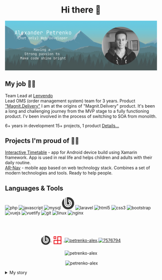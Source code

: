 <h1 align="center">Hi there 👋</h1>

<img src="/img/profile-cover.png" alt="Alexander Petrenko profile cover. (not-only) Web Developer">
  
## My job 👨‍💻
Team Lead at [Lenvendo](https://github.com/lenvendo)  
Lead OMS (order management system) team for 3 years. Product ["Magnit.Delivery"](https://promokod.magnit.ru/)
I am at the origins of "Magnit.Delivery" product. It's been a long and challenging journey from the MVP stage to a fully functioning product. I'v been involved in the process of switching to SOA from monolith.
  
6+ years in development
15+ projects, 1 product
[Details...](/02_CAREER_LENVENDO.md)

## Projects I'm proud of 🎉👏
[Interactive Timetable](https://github.com/petrenko-alex/interactive-timetable-for-autists) - app for Android device build using Xamarin framework. App is used in real life and helps children and adults with their daily routine.  
[AR-Nav](https://github.com/petrenko-alex/ar-nav) - mobile app based on web technology stack. Combines a set of modern technologies and tools. Ready to help people.


## Languages & Tools
<p align="left">
  <img src="https://cdn.jsdelivr.net/npm/simple-icons@v4/icons/php.svg" alt="php" width="40" height="40"/>
  <img src="https://cdn.jsdelivr.net/npm/simple-icons@v4/icons/javascript.svg" alt="javascript" width="40" height="40"/>
  <img src="https://cdn.jsdelivr.net/npm/simple-icons@v4/icons/mysql.svg" alt="mysql" width="40" height="40"/>
  <img src="/img/bitrix-icon.png" alt="bitrix" width="40" height="40"/>
  <img src="https://cdn.jsdelivr.net/npm/simple-icons@v4/icons/laravel.svg" alt="laravel" width="40" height="40"/>
  <img src="https://cdn.jsdelivr.net/npm/simple-icons@v4/icons/html5.svg" alt="html5" width="40" height="40"/> 
  <img src="https://cdn.jsdelivr.net/npm/simple-icons@v4/icons/css3.svg" alt="css3" width="40" height="40"/>
  <img src="https://cdn.jsdelivr.net/npm/simple-icons@v4/icons/bootstrap.svg" alt="bootstrap" width="40" height="40"/>  
  <img src="https://cdn.jsdelivr.net/npm/simple-icons@v4/icons/vue-dot-js.svg" alt="vuejs" width="40" height="40"/> 
  <img src="https://cdn.jsdelivr.net/npm/simple-icons@v4/icons/vuetify.svg" alt="vuetify" width="40" height="40"/>
  <img src="https://cdn.jsdelivr.net/npm/simple-icons@v4/icons/git.svg" alt="git" width="40" height="40"/> 
  <img src="https://cdn.jsdelivr.net/npm/simple-icons@v4/icons/linux.svg" alt="linux" width="40" height="40"/> 
  <img src="https://cdn.jsdelivr.net/npm/simple-icons@v4/icons/nginx.svg" alt="nginx" width="40" height="40"/>
</p>
  
<br/><br/>
<p align="center">
  <a href="https://dev.1c-bitrix.ru/learning/resume.php?ID=94618364-1385449" target="blank">
    <img align="center" src="/img/bitrix-icon.png" alt="94618364-1385449" height="30" width="30" />
  </a>
  <a href="https://www.intervolga.ru/people/aleksandr_p/" target="blank">
    <img align="center" src="/img/iv-icon.png" alt="aleksandr_p" height="40" width="40" />
  </a>
  <a href="https://www.linkedin.com/in/petrenko-alex/" target="blank">
    <img align="center" src="https://cdn.jsdelivr.net/npm/simple-icons@3.0.1/icons/linkedin.svg" alt="petrenko-alex" height="30" width="30" />
  </a>
  <a href="https://stackoverflow.com/users/7576794" target="blank">
    <img align="center" src="https://cdn.jsdelivr.net/npm/simple-icons@3.0.1/icons/stackoverflow.svg" alt="7576794" height="30" width="30" />
  </a>
</p>
<p align="center"> <img src="https://komarev.com/ghpvc/?username=petrenko-alex" alt="petrenko-alex" /></p>
<p align="center">&nbsp;<img align="center" src="https://github-readme-stats.vercel.app/api?username=petrenko-alex&show_icons=true" alt="petrenko-alex" /></p>

<details>
  <summary>My story</summary>
<br>  
  
📅 **2013 - 2019**  
  
I started learning programming at the university.
At first I worked on developing algorithmic thinking and wrote simple programs using [Kumir](https://www.niisi.ru/kumir/) system.

My first real programming language was C. Learning C evolved into learning C++. I trained on console applications. Two of them left in my repos: [Array Range Analyzer](https://github.com/petrenko-alex/array-range-analyzer) and [Snake Case Variable](https://github.com/petrenko-alex/snake-case-variable).

Then I moved to UI applications based on QT framework.
Several examples have survived in my archive repos: [Turing Machine](https://github.com/petrenko-alex/turing-machine), [Rent Something](https://github.com/petrenko-alex/rent-something), [VK Messenger](https://github.com/petrenko-alex/vk-messenger) and some others.

The next programming language I took up was Java. Simple games were made as training projects: [Bad Magic](https://github.com/petrenko-alex/bad-magic-game) and [Angry Dish](https://github.com/melihovv/angry-dish-game).

I also learned databases, algorithms, patterns, OOP, design and construction principles, version control systems, diagrams and more. Even tried myself in Assembler :)


Studying at university I developed a couple of projects I am proud of:  
My Bachelor thesis: [Interactive Timetable](https://github.com/petrenko-alex/interactive-timetable-for-autists) - app for Android device build using Xamarin framework. App is used in real life and helps children and adults.  
My Master thesis: [AR-Nav](https://github.com/petrenko-alex/ar-nav) - mobile application based on web technology stack. Combines a set of modern technologies and tools.  

📅 **2017 - today**  
  
For more than 3 years I have been working as a Middle Backend developer at [INTERVOLGA](https://github.com/intervolga).

We develop sites using Bitrix framework.  
I mostly work on the development and support of online shops for small and medium-sized businesses.
Also projects not related to e-commerce.  
Sometimes [I write articles](https://www.intervolga.ru/blog/?authorID=61160), work on modules and internal company projects.  
As of 2020 I took part in the development of over 15 projects. Some of them are in my [portfolio](https://www.intervolga.ru/people/aleksandr_p/) on the company's website.  
Check out some [details...](/CAREER_INTERVOLGA.md)
</details>
